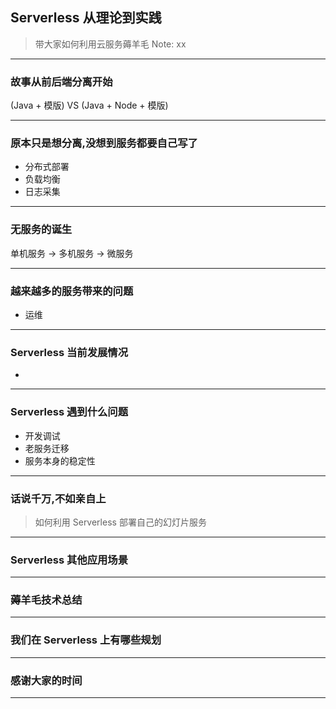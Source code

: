 ## Serverless 从理论到实践
> 带大家如何利用云服务薅羊毛
Note: xx

- - -

### 故事从前后端分离开始
(Java + 模版) VS (Java + Node + 模版)

<!-- .slide: data-background="#FFF000" -->

- - -

### 原本只是想分离,没想到服务都要自己写了
- 分布式部署 
- 负载均衡
- 日志采集

- - -

### 无服务的诞生
单机服务 -> 多机服务 -> 微服务

- - -

### 越来越多的服务带来的问题
- 运维

- - -

### Serverless 当前发展情况
- 

- - -

### Serverless 遇到什么问题
- 开发调试
- 老服务迁移
- 服务本身的稳定性

- - -

### 话说千万,不如亲自上
> 如何利用 Serverless 部署自己的幻灯片服务

- - -

### Serverless 其他应用场景

- - -

### 薅羊毛技术总结

- - -
### 我们在 Serverless 上有哪些规划

- - -

### 感谢大家的时间

- - -


